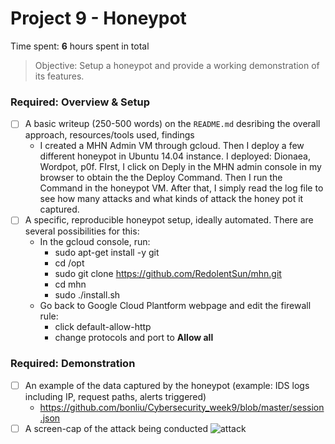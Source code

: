 # Project 9 - Honeypot

Time spent: **6** hours spent in total

> Objective: Setup a honeypot and provide a working demonstration of its features.

### Required: Overview & Setup

- [ ] A basic writeup (250-500 words) on the `README.md` desribing the overall approach, resources/tools used, findings
  - I created a MHN Admin VM through gcloud. Then I deploy a few different honeypot in Ubuntu 14.04 instance. 
  I deployed: Dionaea, Wordpot, p0f. FIrst, I click on Deply in the MHN admin console in my browser to obtain the the Deploy Command. 
  Then I run the Command in the honeypot VM. After that, I simply read the log file to see how many attacks and what kinds of attack 
  the honey pot it captured.
- [ ] A specific, reproducible honeypot setup, ideally automated. There are several possibilities for this:
	- In the gcloud console, run:
		* sudo apt-get install -y git
		* cd /opt
		* sudo git clone https://github.com/RedolentSun/mhn.git
		* cd mhn
		* sudo ./install.sh
	- Go back to Google Cloud Plantform webpage and edit the firewall rule:
		* click default-allow-http
		* change protocols and port to **Allow all**
		

### Required: Demonstration

- [ ] An example of the data captured by the honeypot (example: IDS logs including IP, request paths, alerts triggered)
	*	https://github.com/bonliu/Cybersecurity_week9/blob/master/session.json
- [ ] A screen-cap of the attack being conducted
	![attack](https://user-images.githubusercontent.com/31838335/39412737-28b55fa2-4bef-11e8-9fc8-3bab4b52a54f.gif)
